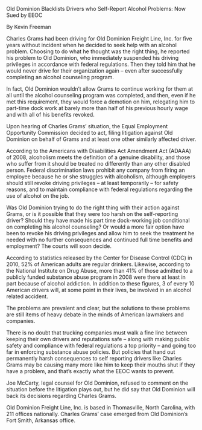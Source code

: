 Old Dominion Blacklists Drivers who Self-Report Alcohol Problems: Now Sued by EEOC

By Kevin Freeman

Charles Grams had been driving for Old Dominion Freight Line, Inc. for five years without incident when he decided to seek help with an alcohol problem. Choosing to do what he thought was the right thing, he reported his problem to Old Dominion, who immediately suspended his driving privileges in accordance with federal regulations. Then they told him that he would never drive for their organization again – even after successfully completing an alcohol counseling program. 

In fact, Old Dominion wouldn’t allow Grams to continue working for them at all until the alcohol counseling program was completed, and then, even if he met this requirement, they would force a demotion on him, relegating him to part-time dock work at barely more than half of his previous hourly wage and with all of his benefits revoked. 

Upon hearing of Charles Grams’ situation, the Equal Employment Opportunity Commission decided to act, filing litigation against Old Dominion on behalf of Grams and at least one other similarly affected driver. 

According to the Americans with Disabilities Act Amendment Act (ADAAA) of 2008, alcoholism meets the definition of a genuine disability, and those who suffer from it should be treated no differently than any other disabled person. Federal discrimination laws prohibit any company from firing an employee because he or she struggles with alcoholism, although employers should still revoke driving privileges – at least temporarily – for safety reasons, and to maintain compliance with federal regulations regarding the use of alcohol on the job. 

Was Old Dominion trying to do the right thing with their action against Grams, or is it possible that they were too harsh on the self-reporting driver? Should they have made his part time dock-working job conditional on completing his alcohol counseling? Or would a more fair option have been to revoke his driving privileges and allow him to seek the treatment he needed with no further consequences and continued full time benefits and employment? The courts will soon decide. 

According to statistics released by the Center for Disease Control (CDC) in 2010, 52% of American adults are regular drinkers. Likewise, according to the National Institute on Drug Abuse, more than 41% of those admitted to a publicly funded substance abuse program in 2008 were there at least in part because of alcohol addiction. In addition to these figures, 3 of every 10 American drivers will, at some point in their lives, be involved in an alcohol related accident.

The problems are prevalent and clear, but the solutions to these problems are still items of heavy debate in the minds of American lawmakers and companies.

There is no doubt that trucking companies must walk a fine line between keeping their own drivers and reputations safe – along with making public safety and compliance with federal regulations a top priority – and going too far in enforcing substance abuse policies. But policies that hand out permanently harsh consequences to self reporting drivers like Charles Grams may be causing many more like him to keep their mouths shut if they have a problem, and that’s exactly what the EEOC wants to prevent. 

Joe McCarty, legal counsel for Old Dominion, refused to comment on the situation before the litigation plays out, but he did say that Old Dominion will back its decisions regarding Charles Grams. 

Old Dominion Freight Line, Inc. is based in Thomasville, North Carolina, with 211 offices nationally. Charles Grams’ case emerged from Old Dominion’s Fort Smith, Arkansas office.

